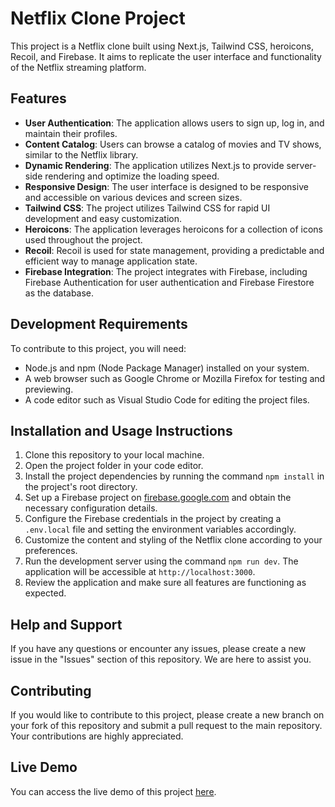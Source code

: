 # Netflix Clone Project

This project is a Netflix clone built using Next.js, Tailwind CSS, heroicons, Recoil, and Firebase. It aims to replicate the user interface and functionality of the Netflix streaming platform.

## Features

- **User Authentication**: The application allows users to sign up, log in, and maintain their profiles.
- **Content Catalog**: Users can browse a catalog of movies and TV shows, similar to the Netflix library.
- **Dynamic Rendering**: The application utilizes Next.js to provide server-side rendering and optimize the loading speed.
- **Responsive Design**: The user interface is designed to be responsive and accessible on various devices and screen sizes.
- **Tailwind CSS**: The project utilizes Tailwind CSS for rapid UI development and easy customization.
- **Heroicons**: The application leverages heroicons for a collection of icons used throughout the project.
- **Recoil**: Recoil is used for state management, providing a predictable and efficient way to manage application state.
- **Firebase Integration**: The project integrates with Firebase, including Firebase Authentication for user authentication and Firebase Firestore as the database.

## Development Requirements

To contribute to this project, you will need:

- Node.js and npm (Node Package Manager) installed on your system.
- A web browser such as Google Chrome or Mozilla Firefox for testing and previewing.
- A code editor such as Visual Studio Code for editing the project files.

## Installation and Usage Instructions

1. Clone this repository to your local machine.
2. Open the project folder in your code editor.
3. Install the project dependencies by running the command `npm install` in the project's root directory.
4. Set up a Firebase project on [firebase.google.com](https://firebase.google.com) and obtain the necessary configuration details.
5. Configure the Firebase credentials in the project by creating a `.env.local` file and setting the environment variables accordingly.
6. Customize the content and styling of the Netflix clone according to your preferences.
7. Run the development server using the command `npm run dev`. The application will be accessible at `http://localhost:3000`.
8. Review the application and make sure all features are functioning as expected.

## Help and Support

If you have any questions or encounter any issues, please create a new issue in the "Issues" section of this repository. We are here to assist you.

## Contributing

If you would like to contribute to this project, please create a new branch on your fork of this repository and submit a pull request to the main repository. Your contributions are highly appreciated.

## Live Demo

You can access the live demo of this project [here](https://netflix-clone-project-alpha.vercel.app/).
